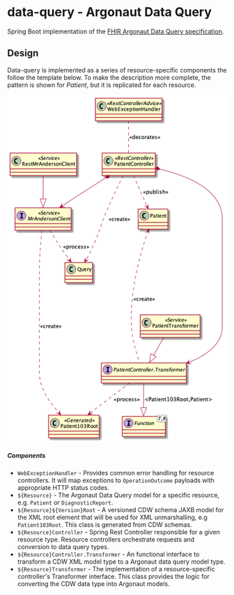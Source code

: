 # data-query - Argonaut Data Query

Spring Boot implementation of the 
[FHIR Argonaut Data Query specification](http://www.fhir.org/guides/argonaut/r2/profiles.html).
 

## Design

Data-query is implemented as a series of resource-specific components the follow the template below.
To make the description more complete, the pattern is shown for _Patient_, but it is replicated
for each resource.

![resource components](src/plantuml/controller-design.png)

##### Components
- `WebExceptionHandler` - Provides common error handling for resource controllers. It will map
  exceptions to `OperationOutcome` payloads with
  appropriate HTTP status codes.
- `${Resource}` - The Argonaut Data Query model for a specific resource, e.g. `Patient` or `DiagnosticReport`.
- `${Resource}${Version}Root` - A versioned CDW schema JAXB model for the XML root element that will
  be used for XML unmarshalling, e.g `Patient103Root`. This class is generated from CDW schemas.
- `${Resource}Controller` - Spring Rest Controller responsible for a given resource type. Resource
  controllers orchestrate requests and conversion to data query types.
- `${Resource}Controller.Transformer` - An functional interface to transform a CDW XML model type to
  a Argonaut data query model type.
- `${Resource}Transformer` - The implementation of a resource-specific controller's Transformer
  interface. This class provides the logic for converting the CDW data type into Argonaut models.
